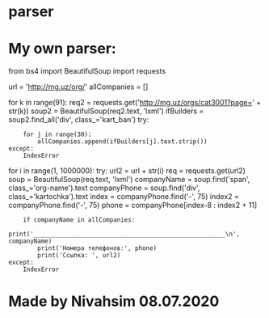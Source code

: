 # parser
# My own parser:


from bs4 import BeautifulSoup
import requests


url = 'http://mg.uz/org/'
allCompanies = []

for k in range(91):
    req2 = requests.get('http://mg.uz/orgs/cat3001?page=' + str(k))
    soup2 = BeautifulSoup(req2.text, 'lxml')
    ifBuilders = soup2.find_all('div', class_='kart_ban')
    try:

        for j in range(30):
            allCompanies.append(ifBuilders[j].text.strip())
    except:
        IndexError


for i in range(1, 1000000):
    try:
        url2 = url + str(i)
        req = requests.get(url2)
        soup = BeautifulSoup(req.text, 'lxml')
        companyName = soup.find('span', class_='org-name').text
        companyPhone = soup.find('div', class_='kartochka').text
        index = companyPhone.find('-', 75)
        index2 = companyPhone.find('-', 75)
        phone = companyPhone[index-8 : index2 + 11]

        if companyName in allCompanies:
            print('_____________________________________________________\n', companyName)
            print('Номера телефонов:', phone)
            print('Ссылка: ', url2)
    except:
        IndexError
# Made by Nivahsim 08.07.2020
